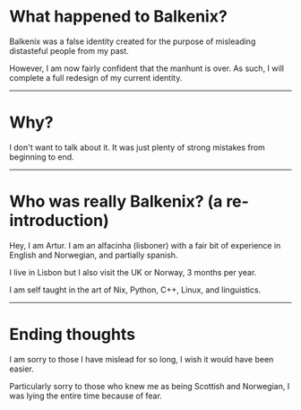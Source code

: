 # What happened to Balkenix?

Balkenix was a false identity created for the purpose of misleading distasteful people from my past.

However, I am now fairly confident that the manhunt is over. As such, I will complete a full redesign of my current identity.

---

# Why?

I don't want to talk about it. It was just plenty of strong mistakes from beginning to end.

---

# Who was really Balkenix? (a re-introduction)

Hey, I am Artur. I am an alfacinha (lisboner) with a fair bit of experience in English and Norwegian, and partially spanish.

I live in Lisbon but I also visit the UK or Norway, 3 months per year.

I am self taught in the art of Nix, Python, C++, Linux, and linguistics.

---

# Ending thoughts

I am sorry to those I have mislead for so long, I wish it would have been easier.

Particularly sorry to those who knew me as being Scottish and Norwegian, I was lying the entire time because of fear.
